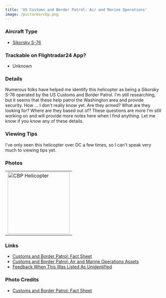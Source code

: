 ```yaml
---
title: 'US Customs and Border Patrol: Air and Marine Operations'
image: /pictures/cbp.png
---
```


### Aircraft Type
* [Sikorsky S-76](https://en.wikipedia.org/wiki/Sikorsky_S-76)

### Trackable on Flightradar24 App?
* Unknown

### Details

Numerous folks have helped me identify this helicopter as being a Sikorsky S-76 operated by the US Customs and Border Patrol. I'm still researching, but it seems that these help patrol the Washington area and provide security.  How ... I don't really know yet.  Are they armed?  What are they looking for?  Where are they based out of?  These questions are more I'm still working on and will provide more notes here when I find anything.  Let me know if you know any of these details.  


### Viewing Tips 

I've only seen this helicopter over DC a few times, so I can't speak very much to viewing tips yet. 


### Photos 

<table style="width:100%">
  <tr>
    <td><img src="https://helicoptersofdc.com/pictures/cbp.png" alt="CBP Helicopter" width="200"></td>    </tr>
  </table>

### Links
* [Customs and Border Patrol: Fact Sheet](https://www.cbp.gov/sites/default/files/documents/FS_2015_Sikorsky%20S-76_FINAL.pdf)
* [Customs and Border Patrol: Air and Marine Operations Assets](https://www.cbp.gov/border-security/air-sea/aircraft-and-marine-vessels)
* [Feedback When This Was Listed As Unidentified](https://github.com/gbinal/dc-helicopters/issues/2)


### Photo Credits
* [Customs and Border Patrol: Fact Sheet](https://www.cbp.gov/sites/default/files/documents/FS_2015_Sikorsky%20S-76_FINAL.pdf) 

